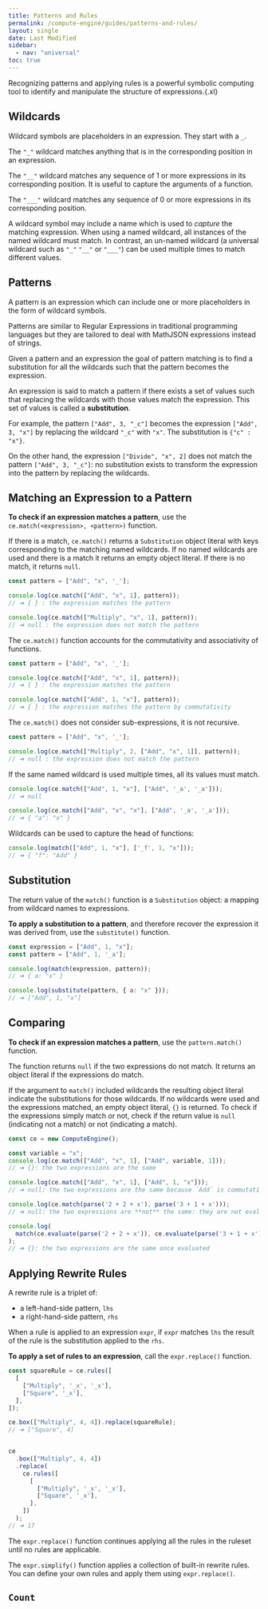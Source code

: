 ```yaml
---
title: Patterns and Rules
permalink: /compute-engine/guides/patterns-and-rules/
layout: single
date: Last Modified
sidebar:
  - nav: "universal"
toc: true
---
```


Recognizing patterns and applying rules is a powerful symbolic computing tool to
identify and manipulate the structure of expressions.{.xl}

<section id="wildcards">

## Wildcards

Wildcard symbols are placeholders in an expression. They start with a `_`.

The `"_"` wildcard matches anything that is in the corresponding position in an
expression.

The `"__"` wildcard matches any sequence of 1 or more expressions in its
corresponding position. It is useful to capture the arguments of a function.

The `"___"` wildcard matches any sequence of 0 or more expressions in its
corresponding position.

A wildcard symbol may include a name which is used to _capture_ the matching
expression. When using a named wildcard, all instances of the named wildcard
must match. In contrast, an un-named wildcard (a universal wildcard such as
`"_"` `"__"` or `"___"`) can be used multiple times to match different values.

</section>

<section id="patterns">

## Patterns

A pattern is an expression which can include one or more placeholders in the
form of wildcard symbols.

Patterns are similar to Regular Expressions in traditional programming languages
but they are tailored to deal with MathJSON expressions instead of strings.

Given a pattern and an expression the goal of pattern matching is to find a
substitution for all the wildcards such that the pattern becomes the expression.

An expression is said to match a pattern if there exists a set of values such
that replacing the wildcards with those values match the expression. This set of
values is called a **substitution**.

For example, the pattern `["Add", 3, "_c"]` becomes the expression
`["Add", 3, "x"]` by replacing the wildcard `"_c"` with `"x"`. The substitution
is `{"c" : "x"}`.

On the other hand, the expression `["Divide", "x", 2]` does not match the
pattern `["Add", 3, "_c"]`: no substitution exists to transform the expression
into the pattern by replacing the wildcards.

</section>

<section id='matching-an-expression-to-a-pattern'>

## Matching an Expression to a Pattern

**To check if an expression matches a pattern**, use the
`ce.match(<expression>, <pattern>)` function.

If there is a match, `ce.match()` returns a `Substitution` object literal with
keys corresponding to the matching named wildcards. If no named wildcards are
used and there is a match it returns an empty object literal. If there is no
match, it returns `null`.

```js
const pattern = ["Add", "x", '_'];

console.log(ce.match(["Add", "x", 1], pattern));
// ➔ { } : the expression matches the pattern

console.log(ce.match(["Multiply", "x", 1], pattern));
// ➔ null : the expression does not match the pattern
```

The `ce.match()` function accounts for the commutativity and associativity of
functions.

```js
const pattern = ["Add", "x", '_'];

console.log(ce.match(["Add", "x", 1], pattern));
// ➔ { } : the expression matches the pattern

console.log(ce.match(["Add", 1, "x"], pattern));
// ➔ { } : the expression matches the pattern by commutativity
```

The `ce.match()` does not consider sub-expressions, it is not recursive.

```js
const pattern = ["Add", "x", '_'];

console.log(ce.match(["Multiply", 2, ["Add", "x", 1]], pattern));
// ➔ null : the expression does not match the pattern
```

If the same named wildcard is used multiple times, all its values must match.

```js
console.log(ce.match(["Add", 1, "x"], ["Add", '_a', '_a']));
// ➔ null

console.log(ce.match(["Add", "x", "x"], ["Add", '_a', '_a']));
// ➔ { "a": "x" }
```

Wildcards can be used to capture the head of functions:

```js
console.log(match(["Add", 1, "x"], ['_f', 1, "x"]));
// ➔ { "f": "Add" }
```

</section>

<section id="substitution">

## Substitution

The return value of the `match()` function is a `Substitution` object: a mapping
from wildcard names to expressions.

**To apply a substitution to a pattern**, and therefore recover the expression
it was derived from, use the `substitute()` function.

```js
const expression = ["Add", 1, "x"];
const pattern = ["Add", 1, '_a'];

console.log(match(expression, pattern));
// ➔ { a: "x" }

console.log(substitute(pattern, { a: "x" }));
// ➔ ["Add", 1, "x"]
```

</section>

<section id="comparing">

## Comparing

**To check if an expression matches a pattern**, use the `pattern.match()`
function.

The function returns `null` if the two expressions do not match. It returns an
object literal if the expressions do match.

If the argument to `match()` included wildcards the resulting object literal
indicate the substitutions for those wildcards. If no wildcards were used and
the expressions matched, an empty object literal, `{}` is returned. To check if
the expressions simply match or not, check if the return value is `null`
(indicating not a match) or not (indicating a match).

```js
const ce = new ComputeEngine();

const variable = "x";
console.log(ce.match(["Add", "x", 1], ["Add", variable, 1]));
// ➔ {}: the two expressions are the same

console.log(ce.match(["Add", "x", 1], ["Add", 1, "x"]));
// ➔ null: the two expressions are the same because `Add` is commutative

console.log(ce.match(parse('2 + 2 + x'), parse('3 + 1 + x')));
// ➔ null: the two expressions are **not** the same: they are not evaluated

console.log(
  match(ce.evaluate(parse('2 + 2 + x')), ce.evaluate(parse('3 + 1 + x')))
);
// ➔ {}: the two expressions are the same once evaluated
```

</section>

<section id='applying-rewrite-rules'>

## Applying Rewrite Rules

A rewrite rule is a triplet of:

- a left-hand-side pattern, `lhs`
- a right-hand-side pattern, `rhs`

When a rule is applied to an expression `expr`, if `expr` matches `lhs` the 
result of the rule is the substitution applied to the `rhs`.

**To apply a set of rules to an expression**, call the `expr.replace()`
function.

```ts
const squareRule = ce.rules([
  [
    ["Multiply", '_x', '_x'],
    ["Square", '_x'],
  ],
]);

ce.box(["Multiply", 4, 4]).replace(squareRule);
// ➔ ["Square", 4]


ce
  .box(["Multiply", 4, 4])
  .replace(
    ce.rules([
      [
        ["Multiply", '_x', '_x'],
        ["Square", '_x'],
      ],
    ])
  );
// ➔ 17
```

The `expr.replace()` function continues applying all the rules in the ruleset
until no rules are applicable.

The `expr.simplify()` function applies a collection of built-in rewrite rules.
You can define your own rules and apply them using `expr.replace()`.

</section>

<section id="count">

## `Count`

</section>
